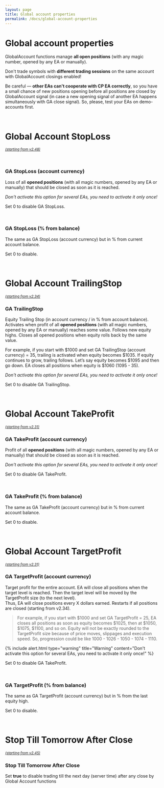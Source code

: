 ```yaml
---
layout: page
title: Global account properties
permalink: /docs/global-account-properties
---
```


# Global account properties

GlobalAccount functions manage **all open positions** (with any magic number, opened by any EA or manually).

Don't trade symbols with **different trading sessions** on the same account with GlobalAccount closings enabled!

Be careful — **other EAs can't cooperate with CP EA correctly**, so you have a small chance of new positions opening before all positions are closed by GlobalAccount signal (in case a new opening signal of another EA happens simultaneously with GA close signal). So, please, test your EAs on demo-accounts first.

<br />

# Global Account StopLoss

<sup>[*(starting from v2.48)*](/docs/versions-history#20220702-248)</sup>

<br />

### GA StopLoss (account currency)

Loss of all **opened positions** (with all magic numbers, opened by any EA or manually) that should be closed as soon as it is reached.

*Don't activate this option for several EAs, you need to activate it only once!*

Set 0 to disable GA StopLoss.

<br />

### GA StopLoss (% from balance)

The same as GA StopLoss (account currency) but in % from current account balance.

Set 0 to disable.

<br />

# Global Account TrailingStop

<sup>[*(starting from v2.34)*](/docs/versions-history#20210612-234)</sup>

### GA TrailingStop

Equity Trailing Stop (in account currency / in % from account balance).
Activates when profit of all **opened positions** (with all magic numbers, opened by any EA or manually) reaches some value. Follows new equity highs. Closes all opened positions when equity rolls back by the same value.

For example, if you start with $1000 and set GA TrailingStop (account currency) = 35, trailing is activated when equity becomes $1035. If equity continues to grow, trailing follows. Let’s say equity becomes $1095 and then go down. EA closes all positions when equity is $1060 (1095 - 35).

*Don't activate this option for several EAs, you need to activate it only once!*

Set 0 to disable GA TrailingStop.

<br />

# Global Account TakeProfit

<sup>[*(starting from v2.31)*](/docs/versions-history#20210508-231)</sup>

### GA TakeProfit (account currency)

Profit of all **opened positions** (with all magic numbers, opened by any EA or manually) that should be closed as soon as it is reached.

*Don't activate this option for several EAs, you need to activate it only once!*

Set 0 to disable GA TakeProfit.

<br />

### GA TakeProfit (% from balance)

The same as GA TakeProfit (account currency) but in % from current account balance.

Set 0 to disable.

<br />

# Global Account TargetProfit

<sup>[*(starting from v2.31)*](/docs/versions-history#20210508-231)</sup>

### GA TargetProfit (account currency)

Target profit for the entire account. EA will close all positions when the target level is reached. Then the target level will be moved by the TargetProfit size (to the next level).<br/>Thus, EA will close positions every X dollars earned. Restarts if all positions are closed (starting from v2.34).

> For example, if you start with $1000 and set GA TargetProfit = 25, EA closes all positions as soon as equity becomes $1025, then at $1050, $1075, $1100, and so on. Equity will not be exactly rounded to the TargetProfit size because of price moves, slippages and execution speed. So, progression could be like 1000 - 1026 - 1050 - 1074 - 1110.

{% include alert.html type="warning" title="Warning" content="Don't activate this option for several EAs, you need to activate it only once!" %}


Set 0 to disable GA TakeProfit.

<br />

### GA TargetProfit (% from balance)

The same as GA TargetProfit (account currency) but in % from the last equity high.

Set 0 to disable.

<br />

# Stop Till Tomorrow After Close

<sup>[*(starting from v2.45)*](/docs/versions-history#20220421-245)</sup>

### Stop Till Tomorrow After Close

Set **true** to disable trading till the next day (server time) after any close by Global Account functions
